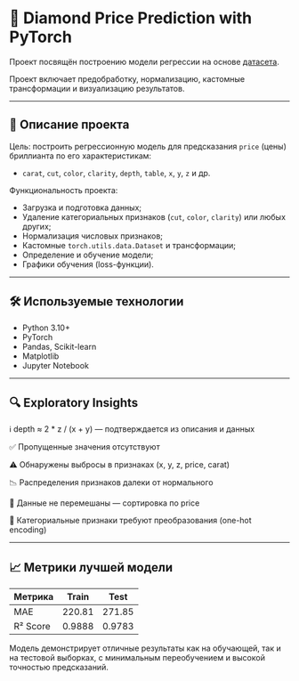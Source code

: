 # 💎 Diamond Price Prediction with PyTorch
Проект посвящён построению модели регрессии на основе [датасета](https://www.kaggle.com/datasets/shivam2503/diamonds/data).

Проект включает предобработку, нормализацию, кастомные трансформации и визуализацию результатов. 

---

## 🧠 Описание проекта
Цель: построить регрессионную модель для предсказания `price` (цены) бриллианта по его характеристикам:
- `carat`, `cut`, `color`, `clarity`, `depth`, `table`, `x`, `y`, `z` и др.

Функциональность проекта:
- Загрузка и подготовка данных;
- Удаление категориальных признаков (`cut`, `color`, `clarity`) или любых других;
- Нормализация числовых признаков;
- Кастомные `torch.utils.data.Dataset` и трансформации;
- Определение и обучение модели;
- Графики обучения (loss-функции).

---

## 🛠 Используемые технологии

- Python 3.10+
- PyTorch
- Pandas, Scikit-learn
- Matplotlib
- Jupyter Notebook

---

## 🔍 Exploratory Insights
ℹ️ depth ≈ 2 * z / (x + y) — подтверждается из описания и данных

✅ Пропущенные значения отсутствуют

⚠️ Обнаружены выбросы в признаках (x, y, z, price, carat)

📉 Распределения признаков далеки от нормального

🔀 Данные не перемешаны — сортировка по price

🧩 Категориальные признаки требуют преобразования (one-hot encoding)

---

## 📈 Метрики лучшей модели

| Метрика        | Train               | Test                |
|----------------|---------------------|---------------------|
| MAE            | 220.81              | 271.85              |
| R² Score       | 0.9888              | 0.9783              |

Модель демонстрирует отличные результаты как на обучающей, так и на тестовой выборках, с минимальным переобучением и высокой точностью предсказаний.
